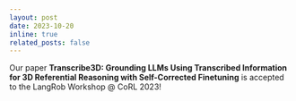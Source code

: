 ```yaml
---
layout: post
date: 2023-10-20
inline: true
related_posts: false
---
```


Our paper **Transcribe3D: Grounding LLMs Using Transcribed Information for 3D Referential Reasoning with Self-Corrected Finetuning** is accepted to the LangRob Workshop @ CoRL 2023!
